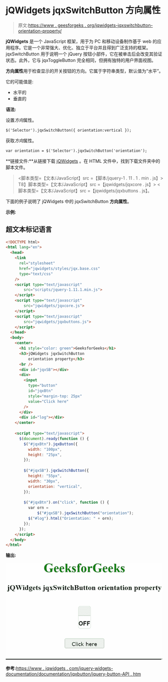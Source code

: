 # jQWidgets jqxSwitchButton 方向属性

> 原文:[https://www . geesforgeks . org/jqwidgets-jqxswitchbutton-orientation-property/](https://www.geeksforgeeks.org/jqwidgets-jqxswitchbutton-orientation-property/)

**jQWidgets** 是一个 JavaScript 框架，用于为 PC 和移动设备制作基于 web 的应用程序。它是一个非常强大、优化、独立于平台并且得到广泛支持的框架。jqxSwitchButton 用于说明一个 jQuery 按钮小部件，它在被单击后会改变其验证状态。此外，它与 jqxToggleButton 完全相同，但拥有独特的用户界面视图。

**方向属性**用于检查显示的开关按钮的方向。它属于字符串类型，默认值为“水平”。

它的可能值是:

*   水平的
*   垂直的

**语法:**

设置*方向*属性。

```html
$('Selector').jqxSwitchButton({ orientation:vertical });  
```

获取*方向*属性。

```html
var orientation = $('Selector').jqxSwitchButton('orientation');
```

**链接文件:**从链接下载 [jQWidgets](https://www.jqwidgets.com/download/) 。在 HTML 文件中，找到下载文件夹中的脚本文件。

> <link rel="”stylesheet”" href="”jqwidgets/styles/jqx.base.css”" type="”text/css”">
> <脚本类型=【文本/JavaScript】src =【脚本/jquery-1 . 11 . 1 . min . js】></脚本>
> T8】脚本类型=【文本/JavaScript】src =【jqwidgets/jqxcore . js】></脚本>
> <脚本类型=【文本/JavaScript】src =【jqwidgets/jqxbuttons . js】。

下面的例子说明了 jQWidgets 中的 jqxSwitchButton **方向属性**。

**示例:**

## 超文本标记语言

```html
<!DOCTYPE html>
<html lang="en">
  <head>
    <link
      rel="stylesheet"
      href="jqwidgets/styles/jqx.base.css"
      type="text/css"
    />
    <script type="text/javascript" 
        src="scripts/jquery-1.11.1.min.js">
    </script>
    <script type="text/javascript" 
        src="jqwidgets/jqxcore.js">
    </script>
    <script type="text/javascript" 
        src="jqwidgets/jqxbuttons.js">
    </script>
  </head>
  <body>
    <center>
      <h1 style="color: green">GeeksforGeeks</h1>
      <h3>jQWidgets jqxSwitchButton 
          orientation property</h3>
      <br />
      <div id="jqxSB"></div>
      <div>
        <input
          type="button"
          id="jqxBtn"
          style="margin-top: 25px"
          value="Click here"
        />
      </div>
      <div id="log"></div>
    </center>

    <script type="text/javascript">
      $(document).ready(function () {
        $("#jqxBtn").jqxButton({
          width: "100px",
          height: "25px",
        });

        $("#jqxSB").jqxSwitchButton({
          height: "55px",
          width: "30px",
          orientation: "vertical",
        });

        $("#jqxBtn").on("click", function () {
          var orn = 
              $("#jqxSB").jqxSwitchButton("orientation");
          $("#log").html("Orientation: " + orn);
        });
      });
    </script>
  </body>
</html>
```

**输出:**

![](img/df063e0f7bf789dc10eed44cefb8a32c.png)

**参考:**[https://www . jqwidgets . com/jquery-widgets-documentation/documentation/jqxbutton/jquery-button-API . htm](https://www.jqwidgets.com/jquery-widgets-documentation/documentation/jqxbutton/jquery-button-api.htm)